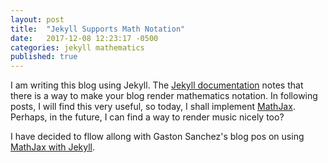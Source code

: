 ```yaml
---
layout: post
title:  "Jekyll Supports Math Notation"
date:   2017-12-08 12:23:17 -0500
categories: jekyll mathematics
published: true
---
```

I am writing this blog using Jekyll.
The [Jekyll documentation](https://jekyllrb.com/docs/extras/) notes that there is a way to make your blog render mathematics notation.
In following posts, I will find this very useful, so today, I shall implement [MathJax](https://www.mathjax.org). Perhaps, in the future, I can find a way to render music nicely too?

I have decided to fllow allong with Gaston Sanchez's blog pos on using [MathJax with Jekyll](http://www.gastonsanchez.com/visually-enforced/opinion/2014/02/16/Mathjax-with-jekyll/).
